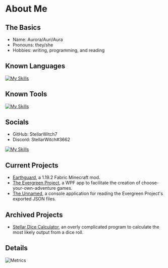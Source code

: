 # About Me

## The Basics

- Name: Aurora/Auri/Aura
- Pronouns: they/she
- Hobbies: writing, programming, and reading

## Known Languages

[![My Skills](https://skillicons.dev/icons?i=cs,java)](https://skillicons.dev)

## Known Tools

[![My Skills](https://skillicons.dev/icons?i=git,visualstudio,unity,idea,blender)](https://skillicons.dev)

## Socials

- GitHub: StellarWitch7
- Discord: StellarWitch#3662

[![My Skills](https://skillicons.dev/icons?i=github,discord)](https://skillicons.dev)

## Current Projects

- [Earthguard](https://github.com/StellarWitch7/Earthguard), a 1.19.2 Fabric Minecraft mod. 
- [The Evergreen Project](https://github.com/StellarWitch7/The-Evergreen-Project), a WPF app to facilitate the creation of choose-your-own-adventure games. 
- [The Unnamed](https://github.com/StellarWitch7/Unnamed), a console application for reading the Evergreen Project's exported JSON files. 

## Archived Projects

- [Stellar Dice Calculator](https://github.com/StellarWitch7/DiceCalculator), an overly complicated program to calculate the most likely output from a dice roll. 

## Details

<img src="https://github.com/StellarWitch7/StellarWitch7/github-metrics.svg" alt="Metrics" align="top" />
